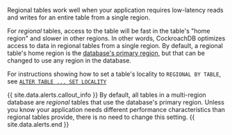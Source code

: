 Regional tables work well when your application requires low-latency reads and writes for an entire table from a single region.

For _regional_ tables, access to the table will be fast in the table's "home region" and slower in other regions. In other words, CockroachDB optimizes access to data in regional tables from a single region. By default, a regional table's home region is the [database's primary region](multiregion-overview.html#database-regions), but that can be changed to use any region in the database.

For instructions showing how to set a table's locality to `REGIONAL BY TABLE`, see [`ALTER TABLE ... SET LOCALITY`](set-locality.html#regional-by-table)

{{ site.data.alerts.callout_info }}
By default, all tables in a multi-region database are _regional_ tables that use the database's primary region. Unless you know your application needs different performance characteristics than regional tables provide, there is no need to change this setting.
{{ site.data.alerts.end }}
